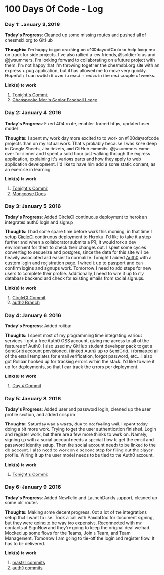 # 100 Days Of Code - Log

### Day 1: January 3, 2016

**Today's Progress**: Cleaned up some missing routes and pushed all of chesmsbl.org to GitHub

**Thoughts:** I'm happy to get cracking on #100daysofCode to help keep me on track for side projects. I've also rallied a few friends, @soldierforus and @jwsummers. I'm looking forward to collaborating on a future project with them. I'm not happy that I'm throwing together the chesmsbl.org site with an express + pug application, but it has allowed me to move very quickly. Hopefully I can switch it over to react + redux in the next couple of weeks.

**Link(s) to work**

1. [Tonight's Commit](https://github.com/stephengfriend/chesmsbl.org/commit/156ca3d9e5ba11dad68a3b126d7798a3ccb85435)
2. [Chesapeake Men's Senior Baseball Leage](https://www.chesmsbl.org)

### Day 2: January 4, 2016

**Today's Progress**: Fixed 404 route, enabled forced https, updated user model

**Thoughts:** I spent my work day more excited to to work on #100daysofcode projects than on my actual work. That's probably because I was knee deep in Google Sheets, Jira tickets, and GitHub commits. @jwsummers came over for dinner and I spent a solid hour just walking through the express application, explaining it's various parts and how they apply to web application development. I'd like to have him add a some static content, as an exercise in learning.

**Link(s) to work**

1. [Tonight's Commit](https://github.com/stephengfriend/chesmsbl.org/commit/ddd4b458f795f57353670c3586e7d4ebcd46acb9)
2. [Mongoose Docs](http://mongoosejs.com/docs/guide.html)

### Day 3: January 5, 2016

**Today's Progress**: Added CircleCI continuous deployment to herok an integrated auth0 login and signup 

**Thoughts:** I had some spare time before work this morning, in that time I setup [CircleCI](https://circleci.com) continuous deployment to Heroku. I'd like to take it a step further and when a collaborator submits a PR, it would fork a dev environment for them to check their changes out. I spent some cycles converting to sequelize and postgres, since the data for this site will be heavily associated and easier to normalize. Tonight I added [Auth0](https://auth0.com) with a custom login and registration page. I wired it up to passport and can confirm logins and signups work. Tomorrow, I need to add steps for new users to complete their profile. Additionally, I need to wire it up to my database backend and check for existing emails from social signups.

**Link(s) to work**

1. [CircleCI Commit](https://github.com/stephengfriend/chesmsbl.org/commit/d217756fe0ab5ef5ebeb2e7372eab8ddcc0bc7b7)
2. [auth0 Branch](https://github.com/stephengfriend/chesmsbl.org/tree/auth0)

### Day 4: January 6, 2016

**Today's Progress**: Added rollbar 

**Thoughts:** I spent most of my programming time integrating various services. I got a free Auth0 OSS account, giving me access to all of the features of Auth0. I also used my GitHub student developer pack to get a SendGrid account provisioned. I linked Auth0 up to SendGrid. I formatted all of the email templates for email verification, forgot password, etc... I also got Rollbar hooked up for tracking errors within the stack. I'd like to wire it up for deployments, so that I can track the errors per deployment.

**Link(s) to work**

1. [Day 4 Commit](https://github.com/stephengfriend/chesmsbl.org/commit/f7fb35ef45643a3f6a2ab03df6761a46bea125c1)

### Day 5: January 8, 2016

**Today's Progress**: Added user and password login, cleaned up the user profile section, and added crisp.im 

**Thoughts:** Saturday was a waste, due to not feeling well. I spent today doing a bit more work. Trying to get the user authentication finished. Login and register work, but there are a few more thinks to work on. Namely, signing up with a social account needs a special flow to get the email and password identity setup. Then the social account needs to be linked to the db account. I also need to work on a second step for filling out the player profile. Wiring it up the user model needs to be tied to the Auth0 account.

**Link(s) to work**

1. [Tonight's Commit](https://github.com/stephengfriend/chesmsbl.org/commit/a80fa7cf2e5c96affcdf6dc5491ca5cfc3ecf1e8)

### Day 6: January 9, 2016

**Today's Progress**: Added NewRelic and LaunchDarkly support, cleaned up some old routes 

**Thoughts:** Making some decent progress. Got a lot of the integrations setup that I want to use. Took a call with PandaDoc for document signing, but they were going to be way too expensive. Reconnected with my contacts at SignNow and they're going to keep the original deal we had. Mocked up some flows for the Teams, Join a Team, and Team Management. Tomorrow I am going to tie-off the login and register flow. It has to be delivered.

**Link(s) to work**

1. [master commits](https://github.com/stephengfriend/chesmsbl.org/commit/0ddc2618965b107f1d8002099c0d44c1f837187d)
1. [auth0 commits](https://github.com/stephengfriend/chesmsbl.org/commit/34efa05f10ee2565d4285b742f277c3476acc085)

